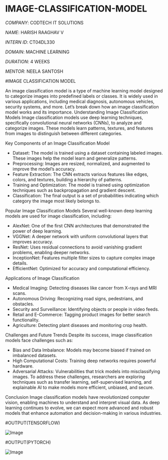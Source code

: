 # IMAGE-CLASSIFICATION-MODEL

*COMPANY*: CODTECH IT SOLUTIONS

*NAME*: HARISH RAAGHAV V

*INTERN ID*: CT04DL330

*DOMAIN*: MACHINE LEARNING

*DURATION*: 4 WEEKS

*MENTOR*: NEELA SANTOSH

#IMAGE CLASSIFICATION MODEL

An image classification model is a type of machine learning model designed to categorize images into predefined labels or classes. It is widely used in various applications, including medical diagnosis, autonomous vehicles, security systems, and more. Let’s break down how an image classification model works and its importance.
Understanding Image Classification Models
Image classification models use deep learning techniques, specifically convolutional neural networks (CNNs), to analyze and categorize images. These models learn patterns, textures, and features from images to distinguish between different categories.

Key Components of an Image Classification Model
- Dataset: The model is trained using a dataset containing labeled images. These images help the model learn and generalize patterns.
- Preprocessing: Images are resized, normalized, and augmented to improve the model’s accuracy.
- Feature Extraction: The CNN extracts various features like edges, colors, and textures, building a hierarchy of patterns.
- Training and Optimization: The model is trained using optimization techniques such as backpropagation and gradient descent.
- Classification: The final output is a set of probabilities indicating which category the image most likely belongs to.
  
Popular Image Classification Models
Several well-known deep learning models are used for image classification, including:
- AlexNet: One of the first CNN architectures that demonstrated the power of deep learning.
- VGGNet: A deeper network with uniform convolutional layers that improves accuracy.
- ResNet: Uses residual connections to avoid vanishing gradient problems, enabling deeper networks.
- InceptionNet: Features multiple filter sizes to capture complex image details.
- EfficientNet: Optimized for accuracy and computational efficiency.
  
Applications of Image Classification
- Medical Imaging: Detecting diseases like cancer from X-rays and MRI scans.
- Autonomous Driving: Recognizing road signs, pedestrians, and obstacles.
- Security and Surveillance: Identifying objects or people in video feeds.
- Retail and E-Commerce: Tagging product images for better search functionality.
- Agriculture: Detecting plant diseases and monitoring crop health.
  
Challenges and Future Trends
Despite its success, image classification models face challenges such as:
- Bias and Data Imbalance: Models may become biased if trained on imbalanced datasets.
- High Computational Costs: Training deep networks requires powerful hardware.
- Adversarial Attacks: Vulnerabilities that trick models into misclassifying images.
To address these challenges, researchers are exploring techniques such as transfer learning, self-supervised learning, and explainable AI to make models more efficient, unbiased, and secure.

Conclusion
Image classification models have revolutionized computer vision, enabling machines to understand and interpret visual data. As deep learning continues to evolve, we can expect more advanced and robust models that enhance automation and decision-making in various industries.

#OUTPUT(TENSORFLOW)

![Image](https://github.com/user-attachments/assets/20d92862-f692-431e-b78d-c7433a100dbd)


#OUTPUT(PYTORCH)

![Image](https://github.com/user-attachments/assets/efad4beb-a24f-45ee-922f-063777e2c5c4)



